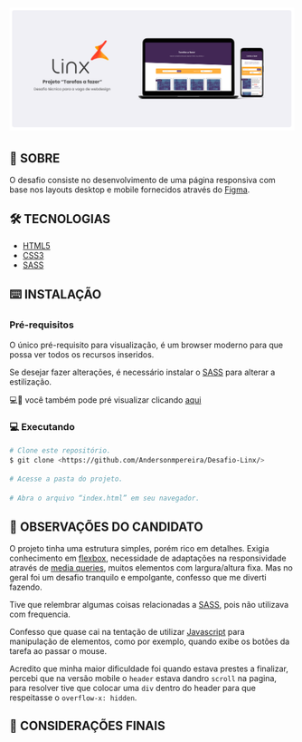 <h1 align="center">
  <img alt="Linx - desafio tecnico" title="#Linx - desafio tecnico" src="./screenshot/banner.png" />
</h1>

## 📖 SOBRE

O desafio consiste no desenvolvimento de uma página responsiva com base nos layouts desktop e mobile fornecidos através do [Figma](https://www.figma.com/).

## 🛠️ TECNOLOGIAS

- [HTML5](https://developer.mozilla.org/en-US/docs/Web/HTML)
- [CSS3](https://developer.mozilla.org/pt-BR/docs/Web/CSS)
- [SASS](https://sass-lang.com/)

## ⌨️ INSTALAÇÃO

### Pré-requisitos

O único pré-requisito para visualização, é um browser moderno para que possa ver todos os recursos inseridos.

Se desejar fazer alterações, é necessário instalar o [SASS](https://sass-lang.com/install) para alterar a estilização.

💻📱 você também pode pré visualizar clicando [aqui](https://)

### 💻 Executando

```bash
# Clone este repositório.
$ git clone <https://github.com/Andersonmpereira/Desafio-Linx/>

# Acesse a pasta do projeto.

# Abra o arquivo “index.html” em seu navegador.

```

## 💬 OBSERVAÇÕES DO CANDIDATO

O projeto tinha uma estrutura simples, porém rico em detalhes. Exigia conhecimento em [flexbox](https://developer.mozilla.org/pt-BR/docs/Web/CSS/CSS_Flexible_Box_Layout/Basic_Concepts_of_Flexbox), necessidade de adaptações na responsividade através de [media queries](https://developer.mozilla.org/pt-BR/docs/Web/CSS/Media_Queries/Using_media_queries), muitos elementos com largura/altura fixa.
Mas no geral foi um desafio tranquilo e empolgante, confesso que me diverti fazendo.

Tive que relembrar algumas coisas relacionadas a [SASS](https://sass-lang.com/), pois não utilizava com frequencia.

Confesso que quase cai na tentação de utilizar [Javascript](https://developer.mozilla.org/pt-BR/docs/Web/JavaScript) para manipulação de elementos, como por exemplo, quando exibe os botões da tarefa ao passar o mouse.

Acredito que minha maior dificuldade foi quando estava prestes a finalizar, percebi que na versão mobile o ```header``` estava dandro ```scroll``` na pagina, para resolver tive que colocar uma ```div``` dentro do header para que respeitasse o ```overflow-x: hidden```.

## 🌟 CONSIDERAÇÕES FINAIS

